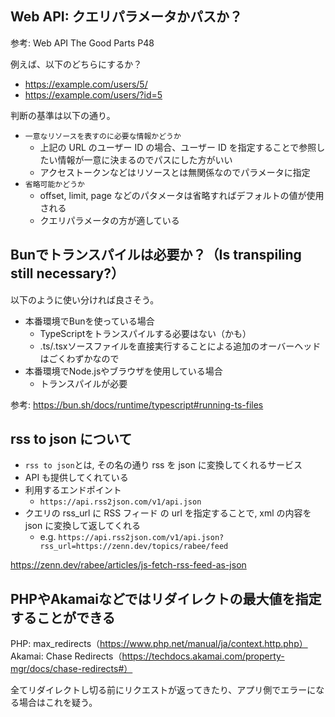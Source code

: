 ## Web API: クエリパラメータかパスか？

参考: Web API The Good Parts P48

例えば、以下のどちらにするか？

- https://example.com/users/5/
- https://example.com/users/?id=5

判断の基準は以下の通り。

- `一意なリソースを表すのに必要な情報かどうか`
  - 上記の URL のユーザー ID の場合、ユーザー ID を指定することで参照したい情報が一意に決まるのでパスにした方がいい
  - アクセストークンなどはリソースとは無関係なのでパラメータに指定
- `省略可能かどうか`
  - offset, limit, page などのパタメータは省略すればデフォルトの値が使用される
  - クエリパラメータの方が適している

## Bunでトランスパイルは必要か？（Is transpiling still necessary?）

以下のように使い分ければ良さそう。

- 本番環境でBunを使っている場合
    - TypeScriptをトランスパイルする必要はない（かも）
    - .ts/.tsxソースファイルを直接実行することによる追加のオーバーヘッドはごくわずかなので
- 本番環境でNode.jsやブラウザを使用している場合
    - トランスパイルが必要

参考: https://bun.sh/docs/runtime/typescript#running-ts-files

## rss to json について

- `rss to json`とは, その名の通り rss を json に変換してくれるサービス
- API も提供してくれている
- 利用するエンドポイント
  - `https://api.rss2json.com/v1/api.json`
- クエリの rss_url に RSS フィード の url を指定することで, xml の内容を json に変換して返してくれる
  - e.g. `https://api.rss2json.com/v1/api.json?rss_url=https://zenn.dev/topics/rabee/feed`

https://zenn.dev/rabee/articles/js-fetch-rss-feed-as-json

## PHPやAkamaiなどではリダイレクトの最大値を指定することができる

PHP: max_redirects（https://www.php.net/manual/ja/context.http.php）
Akamai: Chase Redirects（https://techdocs.akamai.com/property-mgr/docs/chase-redirects#）

全てリダイレクトし切る前にリクエストが返ってきたり、アプリ側でエラーになる場合はこれを疑う。

